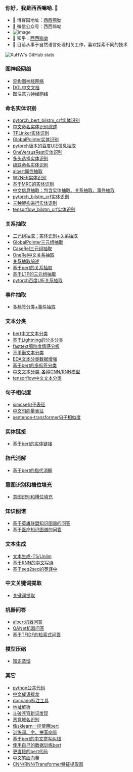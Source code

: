 <!--
### Hi there 👋
**taishan1994/taishan1994** is a ✨ _special_ ✨ repository because its `README.md` (this file) appears on your GitHub profile.

Here are some ideas to get you started:

- 🔭 I’m currently working on ...
- 🌱 I’m currently learning ...
- 👯 I’m looking to collaborate on ...
- 🤔 I’m looking for help with ...
- 💬 Ask me about ...
- 📫 How to reach me: ...
- 😄 Pronouns: ...
- ⚡ Fun fact: ...
-->
### 你好，我是西西嘛呦. 👋

- 🌱 博客园地址：<a href="https://www.cnblogs.com/xiximayou/">西西嘛呦</a>
- 👯 微信公众号：西西嘛呦
- ![image](https://user-images.githubusercontent.com/27845149/185775092-dff60fa2-ce4a-469b-96a7-fc2dd9f8cb33.png)
- 🔭 知乎：<a href="https://www.zhihu.com/people/gong-ou-bo">西西嘛呦</a>
- 🤔 目前从事于自然语言处理相关工作，喜欢探索不同的技术
<!--
<strong>Check out my work below!</strong>
<br><br>
<a href="https://github.com/taishan1994">
  <img src="https://badges.pufler.dev/visits/taishan1994/taishan1994?style=flat-square&color=black&logo=github">
</a>
<a href="https://github.com/taishan1994">
  <img src="https://badges.pufler.dev/years/taishan1994?style=flat-square&color=black&logo=github">
</a>
<a href="https://github.com/taishan1994?tab=repositories">
  <img src="https://badges.pufler.dev/repos/taishan1994?style=flat-square&color=black&logo=github">
</a>
<a href="https://github.com/taishan1994">

  <img src="https://badges.pufler.dev/commits/monthly/taishan1994?style=flat-square&color=black&logo=github">
</a>
<br><br>
-->
![XuHW's GitHub stats](https://github-readme-stats.vercel.app/api?username=taishan1994&show_icons=true&theme=tokyonight)
<!--
<img src="https://github-readme-stats.vercel.app/api?username=taishan1994&show_icons=true&hide_border=true">
-->

### 图神经网络

- [异构图神经网络](https://github.com/taishan1994/pytorch_HAN)
- [DGL中文文档](https://github.com/taishan1994/DGL_Chinese_Manual)
- [图注意力神经网络](https://github.com/taishan1994/pytorch_gat)

### 命名实体识别

- [pytorch_bert_bilstm_crf实体识别](https://github.com/taishan1994/pytorch_bert_bilstm_crf_ner)
- [中文命名实体识别综述](https://github.com/taishan1994/awesome-chinese-ner)
- [TPLinker实体识别](https://github.com/taishan1994/pytorch_TPLinker_Plus_Ner)
- [GlobalPointer实体识别](https://github.com/taishan1994/pytorch_GlobalPointer_Ner)
- [pytorch版本的百度UIE信息抽取](https://github.com/taishan1994/pytorch_uie_ner)
- [OneVersusRest实体识别](https://github.com/taishan1994/pytorch_OneVersusRest_Ner)
- [多头选择实体识别](https://github.com/taishan1994/pytorch_Multi_Head_Selection_Ner)
- [级联命名实体识别](https://github.com/taishan1994/pytorch_Cascade_Bert_Ner)
- [albert属性抽取](https://github.com/taishan1994/pytorch_chinese_albert_attribute_extraction)
- [W2NER实体识别](https://github.com/taishan1994/W2NER_predict)
- [基于MRC的实体识别](https://github.com/taishan1994/BERT_MRC_NER_chinese)
- [中文信息抽取：包含实体抽取、关系抽取、事件抽取](https://github.com/taishan1994/chinese_information_extraction)
- [pytorch_bilstm_crf实体识别](https://github.com/taishan1994/pytorch_bilstm_crf_chinese_ner)
- [三种架构进行实体识别](https://github.com/taishan1994/pytorch_ner_v1)
- [tensorflow_bilstm_crf实体识别](https://github.com/taishan1994/tensorflow-bilstm-crf)

### 关系抽取

- [三元组抽取：实体识别+关系抽取](https://github.com/taishan1994/pytorch_triple_extraction)
- [GlobalPointer三元组抽取](https://github.com/taishan1994/pytorch_GlobalPointer_triple_extraction)
- [CaseRel三元组抽取](https://github.com/taishan1994/pytorch_casrel_triple_extraction)
- [OneRel中文关系抽取](https://github.com/taishan1994/OneRel_chinese)
- [关系抽取综述](https://github.com/taishan1994/awesome-relation-extraction)
- [基于bert的关系抽取](https://github.com/taishan1994/pytorch_bert_relation_extraction)
- [基于LTP的三元组抽取](https://github.com/taishan1994/ltp_triple_extraction)
- [pytorch百度UIE关系抽取](https://github.com/taishan1994/pytorch_uie_re)

### 事件抽取

- [多标签分类+事件抽取](https://github.com/taishan1994/pytorch_bert_event_extraction)

### 文本分类

- [bert中文文本分类](https://github.com/taishan1994/pytorch_bert_chinese_classification)
- [基于Lightning的分本分类](https://github.com/taishan1994/pytorch_lightning_text_classification)
- [fasttext细粒度情感分析](https://github.com/taishan1994/fasttext_chinese_ABSA)
- [不平衡文本分类](https://github.com/taishan1994/pytorch_unbalanced_text_classification)
- [EDA文本分类数据增强](https://github.com/taishan1994/eda_for_chinese_text_classification)
- [基于bert的多标签分类](https://github.com/taishan1994/pytorch_bert_multi_classification)
- [中文文本分类-各种CNN/RNN模型](https://github.com/taishan1994/pytorch_chinese_text_classification)
- [tensorflow中文文本分类](https://github.com/taishan1994/tensorflow-text-classification)

### 句子相似度

- [simcse句子表征](https://github.com/taishan1994/simcse_chinese_sentence_vector)
- [中文句向量表征](https://github.com/taishan1994/chinese_sentence_embeddings)
- [sentence-transformer句子相似度](https://github.com/taishan1994/sbert_text_similarity)

### 实体链接

- [基于bert的实体链接](https://github.com/taishan1994/pytorch_bert_entity_linking)

### 指代消解

- [基于bert的指代消解](https://github.com/taishan1994/pytorch_bert_coreference_resolution)

### 意图识别和槽位填充

- [意图识别和槽位填充](https://github.com/taishan1994/pytorch_bert_intent_classification_and_slot_filling)

### 知识图谱

- [基于英雄联盟知识图谱的问答](https://github.com/taishan1994/lol_knowledge_graph_qa)
- [基于医疗知识图谱的问答](https://github.com/taishan1994/medical_question_and_answer_knowledge_graph)

### 文本生成

- [文本生成-T5/Unilm](https://github.com/taishan1994/pytorch_Chinese_Generate)
- [基于RNN的中文写诗](https://github.com/taishan1994/pytorch_peot_rnn)
- [基于seq2seq的英译中](https://github.com/taishan1994/seq2seq_english_to_chinese)

### 中文关键词提取

- [关键词提取](https://github.com/taishan1994/chinese_keyword_extraction)

### 机器问答

- [albert机器问答](https://github.com/taishan1994/pytorch_albert_qa)
- [QANet机器问答](https://github.com/taishan1994/pytorch_chinese_QANet_cmrc2018)
- [基于TFIDF的检索式问答](https://github.com/taishan1994/WebQA_tfidf)

### 模型压缩

- [知识蒸馏](https://github.com/taishan1994/pytorch_knowledge_distillation)

### 其它

- [python公共代码](https://github.com/taishan1994/python_common_code_collection)
- [中文成语接龙](https://github.com/taishan1994/chinese_chengyujielong)
- [doccano标注工具](https://github.com/taishan1994/doccano_export)
- [地址解析](https://github.com/taishan1994/address_normalize)
- [斗破苍穹新词发现](https://github.com/taishan1994/dpcq_new_word_find)
- [恶意域名识别](https://github.com/taishan1994/fasttext_chinese_ABSA)
- [像sklearn一样使用bert](https://github.com/taishan1994/bert-sklearn-chinese)
- [训练词、字、拼音向量](https://github.com/taishan1994/python3_wiki_word2vec)
- [基于bert的中文拼写纠错](https://github.com/taishan1994/pytorch_bert_chinese_spell_correction)
- [使用自己的数据训练bert](https://github.com/taishan1994/train_bert_use_your_data)
- [更直接的bert代码](https://github.com/taishan1994/pytorch_simple_bert)
- [中文笔画向量](https://github.com/taishan1994/stroke2vec)
- [CNN/RNN/Transformer特征提取器](https://github.com/taishan1994/pytorch_cnn_rnn_transformer)
